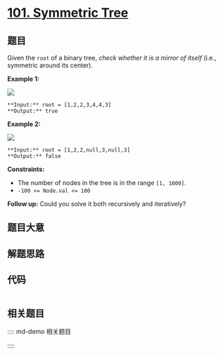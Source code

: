 # [101. Symmetric Tree](https://leetcode.com/problems/symmetric-tree)

## 题目

Given the `root` of a binary tree, _check whether it is a mirror of itself_
(i.e., symmetric around its center).



**Example 1:**

![](https://assets.leetcode.com/uploads/2021/02/19/symtree1.jpg)

    
    
    **Input:** root = [1,2,2,3,4,4,3]
    **Output:** true
    

**Example 2:**

![](https://assets.leetcode.com/uploads/2021/02/19/symtree2.jpg)

    
    
    **Input:** root = [1,2,2,null,3,null,3]
    **Output:** false
    



**Constraints:**

  * The number of nodes in the tree is in the range `[1, 1000]`.
  * `-100 <= Node.val <= 100`



**Follow up:** Could you solve it both recursively and iteratively?


## 题目大意

## 解题思路

## 代码

```javascript

```

## 相关题目

:::: md-demo 相关题目

::::
